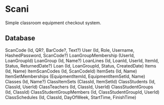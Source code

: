 # Scani

Simple classroom equipment checkout system.

## Database

ScanCode (Id, QR?, BarCode?, Text?)
User (Id, Role, Username, HashedPassword, ScanCode?)
LoanGroupMembership (UserId, LoanGroupId)
LoanGroup (Id, Name?)
LoanLines (Id, LoanId, UserId, ItemId, Status, ReturnedDate?)
Loan (Id, LoanGroupId, Status, CreatedDate)
Items (Id, Name)
ItemScanCodes (Id, ScanCodeId)
ItemSets (Id, Name)
ItemSetMemberships (EquipmentItemId, EquipmentItemSetId, Name)
Classes (Id, Name?)
ClassItemSets (ClassId, ItemSetId)
ClassStudents (Id, ClassId, UserId)
ClassTeachers (Id, ClassId, UserId)
ClassStudentGroups (Id, ClassId)
ClassStudentGroupMembers (Id, ClassStudentGroupId, UserId)
ClassSchedules (Id, ClassId, DayOfWeek, StartTime, FinishTime)
